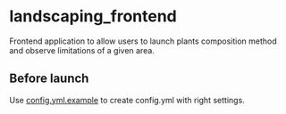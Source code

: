 # landscaping_frontend

Frontend application to allow users to launch plants composition method and observe limitations of a given area.

## Before launch

Use [config.yml.example](config.yml.example) to create config.yml with right settings.